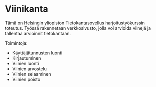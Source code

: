 # Viinikanta

Tämä on Helsingin yliopiston Tietokantasovellus harjoitustyökurssin toteutus. Työssä rakennetaan verkkosivusto, jolla voi arvioida viinejä ja tallentaa arvioinnit tietokantaan.

Toimintoja:
    
* Käyttäjätunnusten luonti
* Kirjautuminen
* Viinien luonti
* Viinien arvostelu
* Viinien selaaminen
* Viinien poisto
